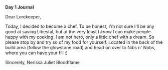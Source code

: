 <!-- title: Nerissa's Journal Entry: Day 1 -->

**Day 1 Journal**

Dear Lorekeeper,

Today, I decided to become a chef. To be honest, I'm not sure I'll be any good at saving Libestal, but at the very least I _know_ I can make people happy with my cooking. I am not hero, only a little chef with a dream. So please stop by and try so of my food for yourself. Located in the back of the build area (follow the glowstone road) and head on over to Nibs n' Nobs, where you can have your fill :)

Sincerely, Nerissa Juliet Bloodflame
